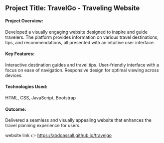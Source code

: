 ## Project Title: TravelGo - Traveling Website

#### Project Overview:

Developed a visually engaging website designed to inspire and guide travelers. The platform provides information on various travel destinations, tips, and recommendations, all presented with an intuitive user interface.

#### Key Features:

Interactive destination guides and travel tips.
User-friendly interface with a focus on ease of navigation.
Responsive design for optimal viewing across devices.

#### Technologies Used:

HTML, CSS, JavaScript, Bootstrap

#### Outcome:

Delivered a seamless and visually appealing website that enhances the travel planning experience for users.

website link 👉 https://abdoassall.github.io/travelgo
